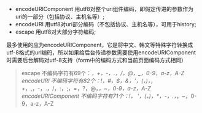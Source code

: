 - encodeURIComponent 用utf8对整个uri组件编码，即假定传进的参数作为uri的一部分（包括协议、主机名等）;
- encodeURI	用utf8对uri部分编码（不包括协议、主机名等），可用于history;
- escape 用utf8对大部分字符编码;

最多使用的应为encodeURIComponent，它是将中文、韩文等特殊字符转换成utf-8格式的url编码，所以如果给后台传递参数需要使用encodeURIComponent时需要后台解码对utf-8支持（form中的编码方式和当前页面编码方式相同）

> escape 不编码字符有69个：*，+，-，.，/，@，_，0-9，a-z，A-Z
> encodeURI 不编码字符有82个：!，#，$，&，'，(，)，*，+，,，-，.，/，:，;，=，?，@，_，~，0-9，a-z，A-Z
> encodeURIComponent 不编码字符有71个：!， '，(，)，*，-，.，_，~，0-9，a-z，A-Z
